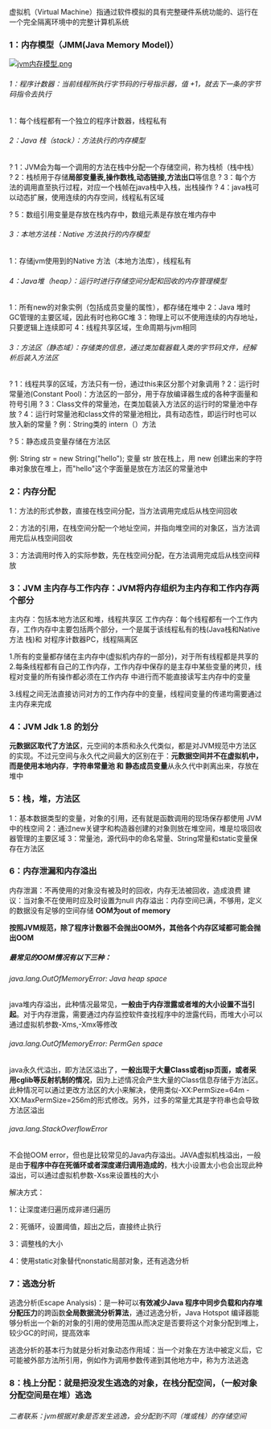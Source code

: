 虚拟机（Virtual Machine）指通过软件模拟的具有完整硬件系统功能的、运行在一个完全隔离环境中的完整计算机系统

### 1：内存模型（JMM(Java Memory Model)）

[![jvm内存模型.png](https://github.com/likang315/Java-and-Middleware/raw/master/4%EF%BC%9AJVM/JVM/jvm%E5%86%85%E5%AD%98%E6%A8%A1%E5%9E%8B.png?raw=true)](https://github.com/likang315/Java-and-Middleware/blob/master/4：JVM/JVM/jvm内存模型.png?raw=true)

###### 1：程序计数器：当前线程所执行字节码的行号指示器，值 +1，就去下一条的字节码指令去执行

1：每个线程都有一个独立的程序计数器，线程私有

###### 2：Java 栈（stack）：方法执行的内存模型

?	1：JVM会为每一个调用的方法在栈中分配一个存储空间，称为栈桢（栈中栈） ?	2：栈桢用于存储**局部变量表,操作数栈,动态链接,方法出口**等信息 ?	3：每个方法的调用直至执行过程，对应一个栈帧在java栈中入栈，出栈操作 ?	4：java栈可以动态扩展，使用连续的内存空间，线程私有区域

?	5：数组引用变量是存放在栈内存中，数组元素是存放在堆内存中

###### 3：本地方法栈：Native 方法执行的内存模型

1：存储jvm使用到的Native 方法（本地方法库），线程私有

###### 4：Java堆（heap）：运行时进行存储空间分配和回收的内存管理模型

1：所有new的对象实例（包括成员变量的属性），都存储在堆中 2：Java 堆时 GC管理的主要区域，因此有时也称GC堆 3：物理上可以不使用连续的内存地址，只要逻辑上连续即可 4：线程共享区域，生命周期与jvm相同

###### 3：方法区（静态域）：存储类的信息，通过类加载器载入类的字节码文件，经解析后装入方法区

?	1：线程共享的区域，方法只有一份，通过this来区分那个对象调用 ?	2：运行时常量池(Constant Pool)：方法区的一部分，用于存放编译器生成的各种字面量和符号引用 ?	3：Class文件的常量池，在类加载装入方法区的运行时的常量池中存放 ?	4：运行时常量池和class文件的常量池相比，具有动态性，即运行时也可以放入新的常量 ?	例：String类的 intern（）方法

?	5：静态成员变量存储在方法区

例: String str = new String("hello"); 变量 str 放在栈上，用 new 创建出来的字符串对象放在堆上，而"hello"这个字面量是放在方法区的常量池中

### 2：内存分配

1：方法的形式参数，直接在栈空间分配，当方法调用完成后从栈空间回收

2：方法的引用，在栈空间分配一个地址空间，并指向堆空间的对象区，当方法调用完后从栈空间回收

3：方法调用时传入的实际参数，先在栈空间分配，在方法调用完成后从栈空间释放

### 3：JVM 主内存与工作内存：JVM将内存组织为主内存和工作内存两个部分

主内存：包括本地方法区和堆，线程共享区 工作内存：每个线程都有一个工作内存，工作内存中主要包括两个部分，一个是属于该线程私有的栈(Java栈和Native方法	栈)和 对程序计数器PC，线程隔离区

1.所有的变量都存储在主内存中(虚拟机内存的一部分)，对于所有线程都是共享的 2.每条线程都有自己的工作内存，工作内存中保存的是主存中某些变量的拷贝，线程对变量的所有操作都必须在工作内存 中进行而不能直接读写主内存中的变量

3.线程之间无法直接访问对方的工作内存中的变量，线程间变量的传递均需要通过主内存来完成

### 4：JVM Jdk 1.8 的划分

**元数据区取代了方法区**，元空间的本质和永久代类似，都是对JVM规范中方法区的实现。不过元空间与永久代之间最大的区别在于：**元数据空间并不在虚拟机中，而是使用本地内存**，**字符串常量池 和 静态成员变量**从永久代中剥离出来，存放在堆中

### 5：栈，堆，方法区

1：基本数据类型的变量，对象的引用，还有就是函数调用的现场保存都使用 JVM 中的栈空间 2：通过new关键字和构造器创建的对象则放在堆空间，堆是垃圾回收器管理的主要区域 3：常量池，源代码中的命名常量、String常量和static变量保存在方法区

### 6：内存泄漏和内存溢出

内存泄漏：不再使用的对象没有被及时的回收，内存无法被回收，造成浪费 建议：当对象不在使用时应及时设置为null 内存溢出：内存空间已满，不够用，定义的数据没有足够的空间存储 **OOM为out of memory**

**按照JVM规范，除了程序计数器不会抛出OOM外，其他各个内存区域都可能会抛出OOM**

##### 最常见的OOM情况有以下三种：

###### java.lang.OutOfMemoryError: Java heap space

java堆内存溢出，此种情况最常见，**一般由于内存泄露或者堆的大小设置不当引起**。对于内存泄露，需要通过内存监控软件查找程序中的泄露代码，而堆大小可以通过虚拟机参数-Xms,-Xmx等修改

###### java.lang.OutOfMemoryError: PermGen space

java永久代溢出，即方法区溢出了，**一般出现于大量Class或者jsp页面，或者采用cglib等反射机制的情况**，因为上述情况会产生大量的Class信息存储于方法区。此种情况可以通过更改方法区的大小来解决，使用类似-XX:PermSize=64m -XX:MaxPermSize=256m的形式修改。另外，过多的常量尤其是字符串也会导致方法区溢出

###### java.lang.StackOverflowError

不会抛OOM error，但也是比较常见的Java内存溢出。JAVA虚拟机栈溢出，一般是由**于程序中存在死循环或者深度递归调用造成的**，栈大小设置太小也会出现此种溢出，可以通过虚拟机参数-Xss来设置栈的大小

解决方式：

1：让深度递归遍历成非递归遍历

2：死循环，设置阈值，超出之后，直接终止执行

3：调整栈的大小

4：使用static对象替代nonstatic局部对象，还有逃逸分析

### 7：逃逸分析

逃逸分析(Escape Analysis)：是一种可以**有效减少Java 程序中同步负载和内存堆分配压力**的跨函数**全局数据流分析算法**，通过逃逸分析，Java Hotspot 编译器能够分析出一个新的对象的引用的使用范围从而决定是否要将这个对象分配到堆上，较少GC的时间，提高效率

逃逸分析的基本行为就是分析对象动态作用域：当一个对象在方法中被定义后，它可能被外部方法所引用，例如作为调用参数传递到其他地方中，称为方法逃逸

### 8：栈上分配：就是把没发生逃逸的对象，在栈分配空间，（一般对象分配空间是在堆）逃逸

###### 二者联系：jvm根据对象是否发生逃逸，会分配到不同（堆或栈）的存储空间